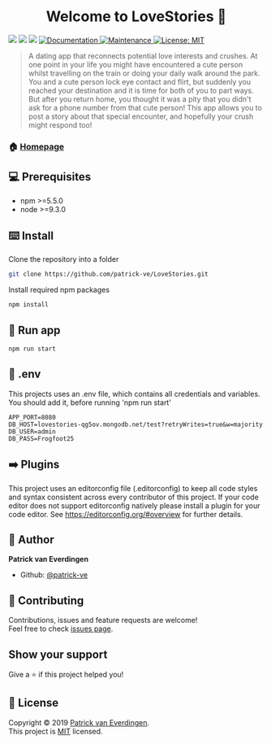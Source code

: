 <h1 align="center">Welcome to LoveStories 👋</h1>
<p>
  <img src="https://img.shields.io/badge/version-1.0.0-blue.svg?cacheSeconds=2592000" />
  <img src="https://img.shields.io/badge/npm-%3E%3D5.5.0-blue.svg" />
  <img src="https://img.shields.io/badge/node-%3E%3D9.3.0-blue.svg" />
  <a href="https://github.com/patrick-ve/LoveStories/wiki">
    <img alt="Documentation" src="https://img.shields.io/badge/documentation-yes-brightgreen.svg" target="_blank" />
  </a>
  <a href="https://github.com/kefranabg/readme-md-generator/graphs/commit-activity">
    <img alt="Maintenance" src="https://img.shields.io/badge/Maintained%3F-yes-green.svg" target="_blank" />
  </a>
  <a href="https://github.com/kefranabg/readme-md-generator/blob/master/LICENSE">
    <img alt="License: MIT" src="https://img.shields.io/badge/License-MIT-yellow.svg" target="_blank" />
  </a>
</p>

> A dating app that reconnects potential love interests and crushes. At one point in your life you might have encountered a cute person whilst travelling on the train or doing your daily walk around the park. You and a cute person lock eye contact and flirt, but suddenly you reached your destination and it is time for both of you to part ways. But after you return home, you thought it was a pity that you didn&#39;t ask for a phone number from that cute person! This app allows you to post a story about that special encounter, and hopefully your crush might respond too!

### 🏠 [Homepage](https://github.com/patrick-ve/LoveStories)

## 💻 Prerequisites

- npm &gt;=5.5.0
- node &gt;=9.3.0

## ⌨️ Install

Clone the repository into a folder
```sh
git clone https://github.com/patrick-ve/LoveStories.git
```

Install required npm packages
```sh
npm install
```

## 🏃‍ Run app

```sh
npm run start
```

## 🔑 .env
This projects uses an .env file, which contains all credentials and variables. You should add it, before running 'npm run start'
```
APP_PORT=8080
DB_HOST=lovestories-qg5ov.mongodb.net/test?retryWrites=true&w=majority
DB_USER=admin
DB_PASS=Frogfoot25
```

## ➡️ Plugins
This project uses an editorconfig file (.editorconfig) to keep all code styles and syntax consistent across every contributor of this project. If your code editor does not support editorconfig natively please install a plugin for your code editor.
See https://editorconfig.org/#overview for further details.

## 👤 Author

**Patrick van Everdingen**

* Github: [@patrick-ve](https://github.com/patrick-ve)

## 🤝 Contributing

Contributions, issues and feature requests are welcome!<br />Feel free to check [issues page](https://github.com/patrick-ve/LoveStories/issues).

## Show your support

Give a ⭐️ if this project helped you!

## 📝 License

Copyright © 2019 [Patrick van Everdingen](https://github.com/patrick-ve).<br />
This project is [MIT](https://github.com/kefranabg/readme-md-generator/blob/master/LICENSE) licensed.
